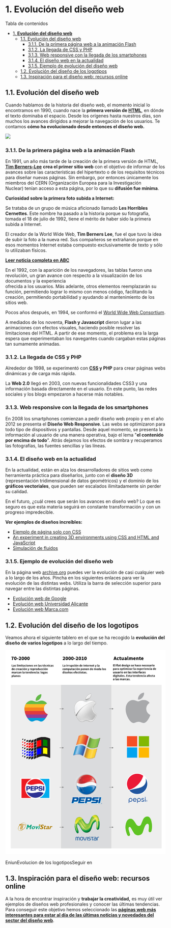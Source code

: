# 1. **Evolución del diseño web**

Tabla de contenidos

- [1. **Evolución del diseño web**](#1-evolución-del-diseño-web)
  - [1.1. Evolución del diseño web](#11-evolución-del-diseño-web)
    - [3.1.1. De la primera página web a la animación Flash](#311-de-la-primera-página-web-a-la-animación-flash)
    - [3.1.2. La llegada de CSS y PHP](#312-la-llegada-de-css-y-php)
    - [3.1.3. Web responsive con la llegada de los smartphones](#313-web-responsive-con-la-llegada-de-los-smartphones)
    - [3.1.4. El diseño web en la actualidad](#314-el-diseño-web-en-la-actualidad)
    - [3.1.5. Ejemplo de evolución del diseño web](#315-ejemplo-de-evolución-del-diseño-web)
  - [1.2. Evolución del diseño de los logotipos](#12-evolución-del-diseño-de-los-logotipos)
  - [1.3. Inspiración para el diseño web: recursos online](#13-inspiración-para-el-diseño-web-recursos-online)


## 1.1. Evolución del diseño web

Cuando hablamos de la historia del diseño web, el momento inicial lo encontramos en 1990, cuando nace la **primera versión de [HTML](https://www.w3schools.com/html/)**, en dónde el texto dominaba el espacio. Desde los orígenes hasta nuestros días, son muchos los avances dirigidos a mejorar la navegación de los usuarios. Te contamos **cómo ha evolucionado desde entonces el diseño web.**

![](img/01_01_evolucionDelDisenyoWeb.jpg)

### 3.1.1. De la primera página web a la animación Flash

En 1991, un año más tarde de la creación de la primera versión de HTML, [**Tim Berners-Lee**](https://es.wikipedia.org/wiki/Tim_Berners-Lee) **crea el primer sitio web** con el objetivo de informar de los avances sobre las características del hipertexto o de los requisitos técnicos para diseñar nuevas páginas. Sin embargo, por entonces únicamente los miembros del CERN (Organización Europea para la Investigación Nuclear) tenían acceso a esta página, por lo que su **difusión fue mínima**. 

**Curiosidad sobre la primera foto subida a Internet:**

Se trataba de un grupo de música aficionado llamado **Les Horribles Cernettes**. Este nombre ha pasado a la historia porque su fotografía, tomada el 18 de julio de 1992, tiene el mérito de haber sido la primera subida a Internet.

El creador de la World Wide Web, **Tim Berners Lee**, fue el que tuvo la idea de subir la foto a la nueva red. Sus compañeros se extrañaron porque en esos momentos Internet estaba compuesto exclusivamente de texto y sólo lo utilizaban físicos.

[**Leer noticia completa en ABC**](https://www.abc.es/tecnologia/abci-primera-foto-subida-internet-201207110000_noticia.html)


En el 1992, con la aparición de los navegadores, las tablas fueron una revolución, un gran avance con respecto a la visualización de los documentos y la experiencia\
ofrecida a los usuarios. Más adelante, otros elementos reemplazarán su función, permitiendo lograr lo mismo con menos código, facilitando la creación, permitiendo portabilidad y ayudando al mantenimiento de los sitios web.

Pocos años después, en 1994, se conformó el [World Wide Web Consortium](https://www.w3c.es/).

A mediados de los noventa, **Flash y Javascript** dieron lugar a las animaciones con efectos visuales, haciendo posible resolver las limitaciones del HTML. A partir de ese momento, el problema era la larga espera que experimentaban los navegantes cuando cargaban estas páginas tan sumamente animadas.

### 3.1.2. La llegada de CSS y PHP

Alrededor de 1998, se experimentó con **[CSS](https://www.w3schools.com/css/) y PHP** para crear páginas webs dinámicas y de carga más rápida.

La **Web 2.0** llegó en 2003, con nuevas funcionalidades CSS3 y una información basada directamente en el usuario. En este punto, las redes sociales y los blogs empezaron a hacerse más notables.

### 3.1.3. Web responsive con la llegada de los smartphones

En 2008 los smartphones comienzan a pedir diseño web propio y en el año 2012 se presenta el **Diseño Web Responsive**. Las webs se optimizaron para todo tipo de dispositivos y pantallas. Desde aquel momento, se presenta la información al usuario de una manera operativa, bajo el lema "**el contenido por encima de todo**". Atrás dejamos los efectos de sombra y recuperamos las fotografías, las fuentes sencillas y las líneas.

### 3.1.4. El diseño web en la actualidad

En la actualidad, están en alza los desarrolladores de sitios web como herramienta práctica para diseñarlos, junto con el **diseño 3D** (representación tridimensional de datos geométricos) y el dominio de los **gráficos vectoriales**, que pueden ser escalados ilimitadamente sin perder su calidad.

En el futuro, ¿cuál crees que serán los avances en diseño web? Lo que es seguro es que esta materia seguirá en constante transformación y con un progreso impredecible. 

**Ver ejemplos de diseños increíbles:**

-   [Ejemplo de página solo con CSS](https://codepen.io/ivorjetski/pen/xMJoYO)
-   [An experiment in creating 3D environments using CSS and HTML and JavaScript](https://keithclark.co.uk/labs/css-fps/desktop/)
-   [Simulación de fluidos](https://paveldogreat.github.io/WebGL-Fluid-Simulation/)

### 3.1.5. Ejemplo de evolución del diseño web

En la página web [archive.org](http://archive.org/) puedes ver la evolución de casi cualquier web a lo largo de los años. Pincha en los siguientes enlaces para ver la evolución de las distintas webs. Utiliza la barra de selección superior para navegar entre las distintas páginas.

-   [Evolución web de Google](https://web.archive.org/web/19981202230410/http://www.google.com/)
-   [Evolución web Universidad Alicante](https://web.archive.org/web/19981203081855/http://www.ua.es/)
-   [Evolución web Marca.com](https://web.archive.org/web/19981207003841/http://www.marca.com/)

## 1.2. Evolución del diseño de los logotipos

Veamos ahora el siguiente tablero en el que se ha recogido la **evolución del diseño de varios logotipos** a lo largo del tiempo.

![](img/01_02_evolucion_diseno_logos_2.jpg)



EniunEvolucion de los logotiposSeguir en

## 1.3. Inspiración para el diseño web: recursos online

A la hora de encontrar inspiración y **trabajar la creatividad,** es muy útil ver ejemplos de diseños web profesionales y conocer las últimas tendencias. Para conseguir este objetivo hemos seleccionado las **[páginas web más interesantes para estar al día de las últimas noticias y novedades del sector del diseño web](https://www.eniun.com/inspiracion-diseno-web-recursos-imprescindibles/)**.